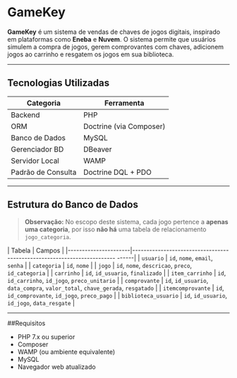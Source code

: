 # GameKey

**GameKey** é um sistema de vendas de chaves de jogos digitais, inspirado em plataformas como **Eneba** e **Nuvem**. O sistema permite que usuários simulem a compra de jogos, gerem comprovantes com chaves, adicionem jogos ao carrinho e resgatem os jogos em sua biblioteca. 


---

## Tecnologias Utilizadas

| Categoria           | Ferramenta                                           |
|---------------------|------------------------------------------------------|
| Backend             | PHP                                                  |
| ORM                 | Doctrine (via Composer)                              |
| Banco de Dados      | MySQL                                                |
| Gerenciador BD      | DBeaver                                              |
| Servidor Local      | WAMP                                                 |
| Padrão de Consulta  | Doctrine DQL + PDO                                   |

---

##  Estrutura do Banco de Dados

> **Observação:** No escopo deste sistema, cada jogo pertence a **apenas uma categoria**, por isso **não há** uma tabela de relacionamento `jogo_categoria`.

| Tabela               | Campos                                                                        |
|----------------------|------------------------------------------------------------------------ ------|
| `usuario`            | `id`, `nome`, `email`, `senha`                                                |
| `categoria`          | `id`, `nome`                                                                  |
| `jogo`               | `id`, `nome`, `descricao`, `preco`, `id_categoria`                            |
| `carrinho`           | `id`, `id_usuario`, `finalizado`                                              |
| `item_carrinho`      | `id`, `id_carrinho`, `id_jogo`, `preco_unitario`                              |
| `comprovante`        | `id`, `id_usuario`, `data_compra`, `valor_total`, `chave_gerada`, `resgatado` |
| `itemcomprovante`    | `id`, `id_comprovante`, `id_jogo`, `preco_pago`                               |
| `biblioteca_usuario` | `id`, `id_usuario`, `id_jogo`, `data_resgate`                                 |

---

##Requisitos

- PHP 7.x ou superior
- Composer
- WAMP (ou ambiente equivalente)
- MySQL
- Navegador web atualizado


